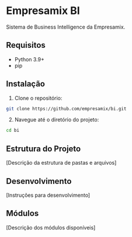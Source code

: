 # Empresamix BI

Sistema de Business Intelligence da Empresamix.

## Requisitos

- Python 3.9+
- pip

## Instalação

1. Clone o repositório:

```bash
git clone https://github.com/empresamix/bi.git
```

2. Navegue até o diretório do projeto:

```bash
cd bi
```

## Estrutura do Projeto

[Descrição da estrutura de pastas e arquivos]

## Desenvolvimento

[Instruções para desenvolvimento]

## Módulos

[Descrição dos módulos disponíveis]
